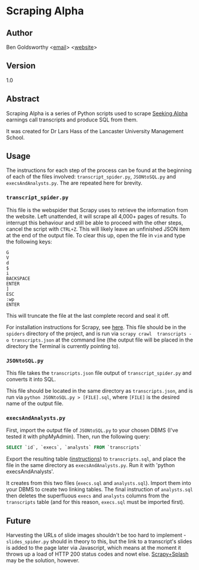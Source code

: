 # Scraping Alpha

## Author

Ben Goldsworthy
<[email](mailto:b.goldsworthy@lancaster.ac.uk)> 
<[website](http://www.bengoldsworthy.uk/)>

## Version

1.0

## Abstract

Scraping Alpha is a series of Python scripts used to scrape 
[Seeking Alpha](http://seekingalpha.com/) earnings call transcripts and produce 
SQL from them.

It was created for Dr Lars Hass of the Lancaster University Management School.

## Usage

The instructions for each step of the process can be found at the beginning of 
each of the files involved: `transcript_spider.py`, `JSONtoSQL.py` and 
`execsAndAnalysts.py`. The are repeated here for brevity.

### `transcript_spider.py`

This file is the webspider that Scrapy uses to retrieve the information from the
 website. Left unattended, it will scrape all 4,000+ pages of results.
To interrupt this behaviour and still be able to proceed with the other steps, 
cancel the script with `CTRL+Z`. This will likely leave an unfinished JSON item 
at the end of the output file. To clear this up, open the file in `vim` and type
 the following keys: 
```vim
G
V
d
$
i
BACKSPACE
ENTER
]
ESC
:wp
ENTER
```

This will truncate the file at the last complete record and seal it off.

For installation instructions for Scrapy, see 
[here](https://doc.scrapy.org/en/latest/intro/install.html). This file should be
 in the `spiders` directory of the project, and is run via `scrapy crawl 
 transcripts -o transcripts.json` at the command line (the output file will be 
 placed in the directory the Terminal is currently pointing to).

### `JSONtoSQL.py`

This file takes the `transcripts.json` file output of `transcript_spider.py` and
 converts it into SQL.

This file should be located in the same directory as `transcripts.json`, and is 
run via `python JSONtoSQL.py > [FILE].sql`, where `[FILE]` is the desired name 
of the output file. 

### `execsAndAnalysts.py`

First, import the output file of `JSONtoSQL.py` to your chosen DBMS (I've tested
 it with phpMyAdmin). Then, run the following query:
```SQL
SELECT `id`, `execs`, `analysts` FROM `transcripts`
```

Export the resulting table ([instructions](http://serverfault.com/a/435443)) to 
`transcripts.sql`, and place the file in the same directory as 
`execsAndAnalysts.py`. Run it with 'python execsAndAnalysts'.

It creates from this two files (`execs.sql` and `analysts.sql`). Import them 
into your DBMS to create two linking tables. The final instruction of 
`analysts.sql` then deletes the superfluous `execs` and `analysts` columns from 
the `transcripts` table (and for this reason, `execs.sql` must be imported first).

## Future

Harvesting the URLs of slide images shouldn't be too hard to implement - `slides_spider.py` should in theory to this, but the link to a transcript's slides is added to the page later via Javascript, which means at the moment it throws up a load of HTTP 200 status codes and nowt else. [Scrapy+Splash](https://github.com/scrapy-plugins/scrapy-splash) may be the solution, however.

